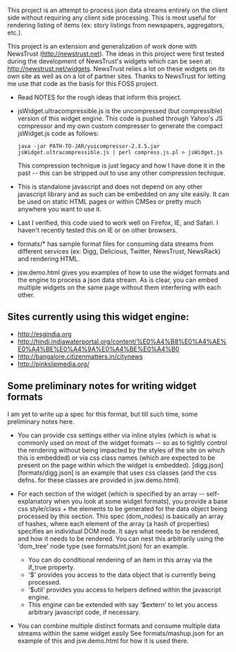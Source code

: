 This project is an attempt to process json data streams entirely on the client side
without requiring any client side processing.  This is most useful for rendering
listing of items (ex: story listings from newspapers, aggregators, etc.).

This project is an extension and generalization of work done with NewsTrust (http://newstrust.net).
The ideas in this project were first tested during the development of NewsTrust's widgets
which can be seen at: http://newstrust.net/widgets.  NewsTrust relies a lot on these
widgets on its own site as well as on a lot of partner sites.  Thanks to NewsTrust for
letting me use that code as the basis for this FOSS project.

* Read NOTES for the rough ideas that inform this project.

* jsWidget.ultracompressible.js is the uncompressed (but compressible) version of
  this widget engine.  This code is pushed through Yahoo's JS compressor and my own
  custom compresser to generate the compact jsWidget.js code as follows:

    `java -jar PATH-TO-JAR/yuicompressor-2.3.5.jar jsWidget.ultracompressible.js | perl compress.js.pl > jsWidget.js`

  This compression technique is just legacy and how I have done it in the past -- this
  can be stripped out to use any other compression techique.

* This is standalone javascript and does not depend on any other javascript library and
  as such can be embedded on any site easily.  It can be used on static HTML pages or within
  CMSes or pretty much anywhere you want to use it.

* Last I verified, this code used to work well on Firefox, IE, and Safari.  I haven't recently 
  tested this on IE or on other browsers.

* formats/* has sample format files for consuming data streams from different services
  (ex: Digg, Delicious, Twitter, NewsTrust, NewsRack) and rendering HTML.

* jsw.demo.html gives you examples of how to use the widget formats and the engine to process
  a json data stream.  As is clear, you can embed multiple widgets on the same page without
  them interfering with each other.

Sites currently using this widget engine:
-----------------------------------------
* http://esgindia.org
* http://hindi.indiawaterportal.org/content/%E0%A4%B8%E0%A4%AE%E0%A4%BE%E0%A4%9A%E0%A4%BE%E0%A4%B0
* http://bangalore.citizenmatters.in/citynews
* http://pinkslipmedia.org/

Some preliminary notes for writing widget formats
-------------------------------------------------
I am yet to write up a spec for this format, but till such time, some preliminary notes here.

* You can provide css settings either via inline styles (which is what is commonly used on most of 
  the widget formats -- so as to tightly control the rendering without being impacted by the styles
  of the site on which this is embedded) or via css class names (which are expected to be present
  on the page within which the widget is embedded).
  [digg.json][formats/digg.json] is an example that uses css classes (and the css defns. for these classes are provided
  in jsw.demo.html).

* For each section of the widget (which is specified by an array -- self-explanatory when you look
  at some widget formats), you provide a base css style/class + the elements to be generated for
  the data object being processed by this section.  This spec (dom_nodes) is basically an array of hashes,
  where each element of the array (a hash of properties) specifies an individual DOM node.  It says
  what needs to be rendered, and how it needs to be rendered.  You can nest this arbitrarily using
  the 'dom_tree' node type (see formats/nt.json) for an example.
  
  * You can do conditional rendering of an item in this array via the if_true property. 
  * '$' provides you access to the data object that is currently being processed.  
  * '$util' provides you access to helpers defined within the javascript engine.  
  * This engine can be extended with say '$extern' to let you access arbitrary javascript code, if necessary.

* You can combine multiple distinct formats and consume multiple data streams within the same widget easily
  See formats/mashup.json for an example of this and jsw.demo.html for how it is used there.
